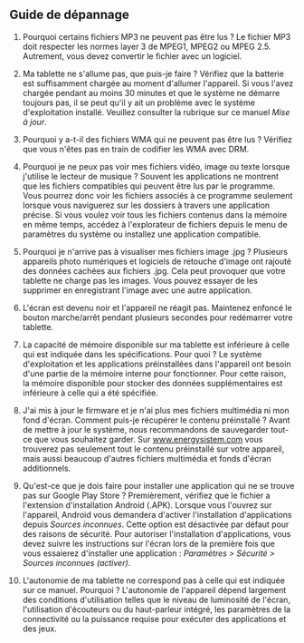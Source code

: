 ## Guide de dépannage

1.	Pourquoi certains fichiers MP3 ne peuvent pas être lus ?
Le fichier MP3 doit respecter les normes layer 3 de MPEG1, MPEG2 ou MPEG 2.5.  Autrement, vous devez convertir le fichier avec un logiciel.

2.	Ma tablette ne s'allume pas, que puis-je faire ?
Vérifiez que la batterie est suffisamment chargée au moment d'allumer l'appareil. Si vous l'avez chargée pendant au moins 30 minutes et que le système ne démarre toujours pas, il se peut qu'il y ait un problème avec le système d'exploitation installé. Veuillez consulter la rubrique sur ce manuel *Mise à jour*.

3.	Pourquoi y a-t-il des fichiers WMA qui ne peuvent pas être lus ?
Vérifiez que vous n'êtes pas en train de codifier les WMA avec DRM.

4.	Pourquoi je ne peux pas voir mes fichiers vidéo, image ou texte lorsque j'utilise le lecteur de musique ?
Souvent les applications ne montrent que les fichiers compatibles qui peuvent être lus par le programme. Vous pourrez donc voir les fichiers associés à ce programme seulement lorsque vous naviguerez sur les dossiers à travers une application précise. Si vous voulez voir tous les fichiers contenus dans la mémoire en même temps, accédez à l'explorateur de fichiers depuis le menu de paramètres du système ou installez une application compatible.

5.	Pourquoi je n'arrive pas à visualiser mes fichiers image .jpg ?
Plusieurs appareils photo numériques et logiciels de retouche d'image ont rajouté des données cachées aux fichiers .jpg. Cela peut provoquer que votre tablette ne charge pas les images. Vous pouvez essayer de les supprimer en enregistrant l'image avec une autre application.

6.	L'écran est devenu noir et l'appareil ne réagit pas.
Maintenez enfoncé le bouton marche/arrêt pendant plusieurs secondes pour redémarrer votre tablette.

7.	La capacité de mémoire disponible sur ma tablette est inférieure à celle qui est indiquée dans les spécifications. Pour quoi ?
Le système d'exploitation et les applications préinstallées dans l'appareil ont besoin d'une partie de la mémoire interne pour fonctionner. Pour cette raison, la mémoire disponible pour stocker des données supplémentaires est inférieure à celle qui a été spécifiée.

8.	J'ai mis à jour le firmware et je n'ai plus mes fichiers multimédia ni mon fond d'écran. Comment puis-je récupérer le contenu préinstallé ?
Avant de mettre à jour le système, nous recommandons de sauvegarder tout-ce que vous souhaitez garder. Sur www.energysistem.com vous trouverez pas seulement tout le contenu préinstallé sur votre appareil, mais aussi beaucoup d'autres fichiers multimédia et fonds d'écran additionnels.

9.	Qu'est-ce que je dois faire pour installer une application qui ne se trouve pas sur Google Play Store ?
Premièrement, vérifiez que le fichier a l'extension d'installation Android (.APK). Lorsque vous l'ouvrez sur l'appareil, Android vous demandera d'activer l'installation d'applications depuis *Sources inconnues*. Cette option est désactivée par défaut pour des raisons de sécurité. Pour autoriser l'installation d'applications, vous devez suivre les instructions sur l'écran lors de la première fois que vous essaierez d'installer une application : *Paramètres > Sécurité > Sources inconnues (activer)*. 

10.	L'autonomie de ma tablette ne correspond pas à celle qui est indiquée sur ce manuel. Pourquoi ?
L'autonomie de l'appareil dépend largement des conditions d'utilisation telles que le niveau de luminosité de l'écran, l'utilisation d'écouteurs ou du haut-parleur intégré, les paramètres de la connectivité ou la puissance requise pour exécuter des applications et des jeux.
